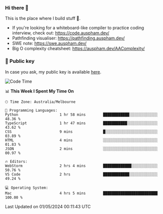 ### Hi there 👋

This is the place where I build stuff 👀. 

- If you're looking for a whiteboard-like compiler to practice coding interview, check out: https://code.auspham.dev/
- Pathfinding visualiser: https://pathfinding.auspham.dev/
- SWE note: https://swe.auspham.dev/
- Big O complexity cheatsheet: https://auspham.dev/AAComplexity/

### 🔑 Public key

In case you ask, my public key is available [here](https://public.auspham.dev/).

<!--START_SECTION:waka-->
![Code Time](http://img.shields.io/badge/Code%20Time-1%2C255%20hrs%2017%20mins-blue)

📊 **This Week I Spent My Time On** 

```text
🕑︎ Time Zone: Australia/Melbourne

💬 Programming Languages: 
Python                   1 hr 58 mins        ████████████░░░░░░░░░░░░░   48.36 % 
TypeScript               1 hr 47 mins        ███████████░░░░░░░░░░░░░░   43.62 % 
CSS                      9 mins              █░░░░░░░░░░░░░░░░░░░░░░░░   03.89 % 
HTML                     4 mins              ░░░░░░░░░░░░░░░░░░░░░░░░░   01.83 % 
JSON                     2 mins              ░░░░░░░░░░░░░░░░░░░░░░░░░   00.97 % 

🔥 Editors: 
WebStorm                 2 hrs 4 mins        █████████████░░░░░░░░░░░░   50.76 % 
VS Code                  2 hrs               ████████████░░░░░░░░░░░░░   49.24 % 

💻 Operating System: 
Mac                      4 hrs 5 mins        █████████████████████████   100.00 % 
```


 Last Updated on 01/05/2024 00:11:43 UTC
<!--END_SECTION:waka-->

<!--
**rockmanvnx6/rockmanvnx6** is a ✨ _special_ ✨ repository because its `README.md` (this file) appears on your GitHub profile.

Here are some ideas to get you started:

- 🔭 I’m currently working on ...
- 🌱 I’m currently learning ...
- 👯 I’m looking to collaborate on ...
- 🤔 I’m looking for help with ...
- 💬 Ask me about ...
- 📫 How to reach me: ...
- 😄 Pronouns: ...
- ⚡ Fun fact: ...
-->
